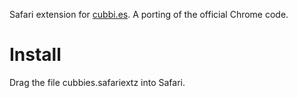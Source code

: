 Safari extension for [cubbi.es](http.cubbies.heroku.com). A porting of the official Chrome code.

Install
=======
Drag the file cubbies.safariextz into Safari.